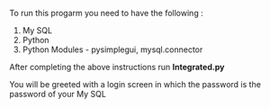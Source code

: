 To run this progarm you need to have the following :
1) My SQL
2) Python
3) Python Modules - pysimplegui, mysql.connector

After completing the above instructions run **Integrated.py**

You will be greeted with a login screen in which the password is the password of your My SQL
